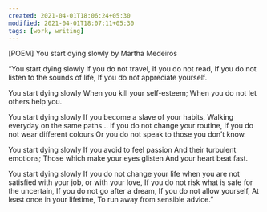 ```yaml
---
created: 2021-04-01T18:06:24+05:30
modified: 2021-04-01T18:07:11+05:30
tags: [work, writing]
---
```


 [POEM] You start dying slowly by Martha Medeiros
 
 “You start dying slowly
 if you do not travel,
 if you do not read,
 If you do not listen to the sounds of life,
 If you do not appreciate yourself.
 
 You start dying slowly
 When you kill your self-esteem;
 When you do not let others help you.
 
 You start dying slowly
 If you become a slave of your habits,
 Walking everyday on the same paths…
 If you do not change your routine,
 If you do not wear different colours
 Or you do not speak to those you don’t know.
 
 You start dying slowly
 If you avoid to feel passion
 And their turbulent emotions;
 Those which make your eyes glisten
 And your heart beat fast.
 
 You start dying slowly
 If you do not change your life when you are not satisfied with your job, or with your love,
 If you do not risk what is safe for the uncertain,
 If you do not go after a dream,
 If you do not allow yourself,
 At least once in your lifetime,
 To run away from sensible advice.” 
